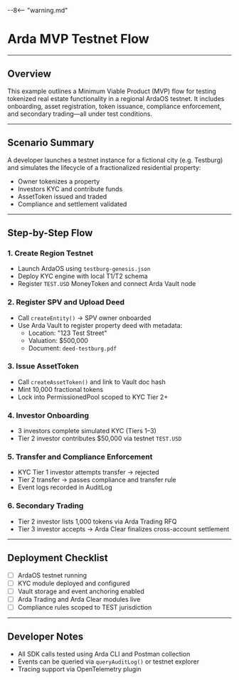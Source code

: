 --8<-- "warning.md"

# Arda MVP Testnet Flow

---

## Overview

This example outlines a Minimum Viable Product (MVP) flow for testing tokenized real estate functionality in a regional ArdaOS testnet. It includes onboarding, asset registration, token issuance, compliance enforcement, and secondary trading—all under test conditions.

---

## Scenario Summary

A developer launches a testnet instance for a fictional city (e.g. Testburg) and simulates the lifecycle of a fractionalized residential property:

- Owner tokenizes a property
- Investors KYC and contribute funds
- AssetToken issued and traded
- Compliance and settlement validated

---

## Step-by-Step Flow

### 1. **Create Region Testnet**

- Launch ArdaOS using `testburg-genesis.json`
- Deploy KYC engine with local T1/T2 schema
- Register `TEST.USD` MoneyToken and connect Arda Vault node

### 2. **Register SPV and Upload Deed**

- Call `createEntity()` → SPV owner onboarded
- Use Arda Vault to register property deed with metadata:
    - Location: "123 Test Street"
    - Valuation: $500,000
    - Document: `deed-testburg.pdf`

### 3. **Issue AssetToken**

- Call `createAssetToken()` and link to Vault doc hash
- Mint 10,000 fractional tokens
- Lock into PermissionedPool scoped to KYC Tier 2+

### 4. **Investor Onboarding**

- 3 investors complete simulated KYC (Tiers 1–3)
- Tier 2 investor contributes $50,000 via testnet `TEST.USD`

### 5. **Transfer and Compliance Enforcement**

- KYC Tier 1 investor attempts transfer → rejected
- Tier 2 transfer → passes compliance and transfer rule
- Event logs recorded in AuditLog

### 6. **Secondary Trading**

- Tier 2 investor lists 1,000 tokens via Arda Trading RFQ
- Tier 3 investor accepts → Arda Clear finalizes cross-account settlement

---

## Deployment Checklist

- [ ] ArdaOS testnet running
- [ ] KYC module deployed and configured
- [ ] Vault storage and event anchoring enabled
- [ ] Arda Trading and Arda Clear modules live
- [ ] Compliance rules scoped to TEST jurisdiction

---

## Developer Notes

- All SDK calls tested using Arda CLI and Postman collection
- Events can be queried via `queryAuditLog()` or testnet explorer
- Tracing support via OpenTelemetry plugin
